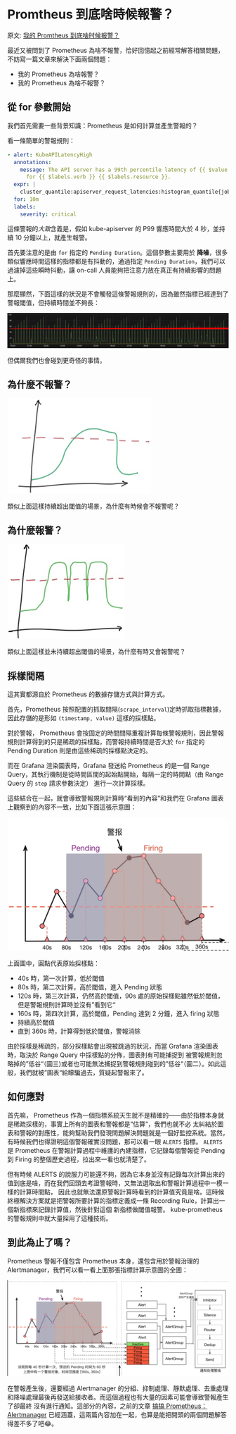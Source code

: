 # Promtheus 到底啥時候報警？

原文: [我的 Promtheus 到底啥时候报警？](https://aleiwu.com/post/prometheus-alert-why/)

最近又被問到了 Prometheus 為啥不報警，恰好回憶起之前經常解答相關問題，不妨寫一篇文章來解決下面兩個問題：

- 我的 Prometheus 為啥報警？
- 我的 Prometheus 為啥不報警？

## 從 for 參數開始

我們首先需要一些背景知識：Prometheus 是如何計算並產生警報的？

看一條簡單的警報規則：

```yaml
- alert: KubeAPILatencyHigh
  annotations:
    message: The API server has a 99th percentile latency of {{ $value }} seconds
      for {{ $labels.verb }} {{ $labels.resource }}.
  expr: |
    cluster_quantile:apiserver_request_latencies:histogram_quantile{job="apiserver",quantile="0.99",subresource!="log"} > 4
  for: 10m
  labels:
    severity: critical
```

這條警報的*大致*含義是，假如 kube-apiserver 的 P99 響應時間大於 4 秒，並持續 10 分鐘以上，就產生報警。

首先要注意的是由 `for` 指定的 `Pending Duration`。這個參數主要用於 **降噪**，很多類似響應時間這樣的指標都是有抖動的，通過指定 `Pending Duration`，我們可以 過濾掉這些瞬時抖動，讓 on-call 人員能夠把注意力放在真正有持續影響的問題上。

那麼顯然，下面這樣的狀況是不會觸發這條警報規則的，因為雖然指標已經達到了警報閾值，但持續時間並不夠長：

![](./assets/prometheus-peaks.png)

但偶爾我們也會碰到更奇怪的事情。

## 為什麼不報警？

![](./assets/no-alert.jpg)

類似上面這樣持續超出閾值的場景，為什麼有時候會不報警呢？

## 為什麼報警？

![](./assets/why-alert.jpg)

類似上面這樣並未持續超出閾值的場景，為什麼有時又會報警呢？

## 採樣間隔

這其實都源自於 Prometheus 的數據存儲方式與計算方式。

首先，Prometheus 按照配置的抓取間隔(`scrape_interval`)定時抓取指標數據，因此存儲的是形如 `(timestamp, value)` 這樣的採樣點。

對於警報， Prometheus 會按固定的時間間隔重複計算每條警報規則，因此警報規則計算得到的只是稀疏的採樣點，而警報持續時間是否大於 `for` 指定的 Pending Duration 則是由這些稀疏的採樣點決定的。

而在 Grafana 渲染圖表時，Grafana 發送給 Prometheus 的是一個 Range Query，其執行機制是從時間區間的起始點開始，每隔一定的時間點（由 Range Query 的 `step` 請求參數決定） 進行一次計算採樣。

這些結合在一起，就會導致警報規則計算時“看到的內容”和我們在 Grafana 圖表上觀察到的內容不一致，比如下面這張示意圖：

![](./assets/alert-firing.jpg)

上面圖中，圓點代表原始採樣點：

- 40s 時，第一次計算，低於閾值
- 80s 時，第二次計算，高於閾值，進入 Pending 狀態
- 120s 時，第三次計算，仍然高於閾值，90s 處的原始採樣點雖然低於閾值，但是警報規則計算時並沒有”看到它“
- 160s 時，第四次計算，高於閾值，Pending 達到 2 分鐘，進入 firing 狀態
- 持續高於閾值
- 直到 360s 時，計算得到低於閾值，警報消除

由於採樣是稀疏的，部分採樣點會出現被跳過的狀況，而當 Grafana 渲染圖表時，取決於 Range Query 中採樣點的分佈，圖表則有可能捕捉到 被警報規則忽略掉的”低谷“（圖三)或者也可能無法捕捉到警報規則碰到的”低谷“（圖二）。如此這般，我們就被”圖表“給矇騙過去，質疑起警報來了。

## 如何應對

首先嘛， Prometheus 作為一個指標系統天生就不是精確的——由於指標本身就是稀疏採樣的，事實上所有的圖表和警報都是”估算”，我們也就不必 太糾結於圖表和警報的對應性，能夠幫助我們發現問題解決問題就是一個好監控系統。當然，有時候我們也得證明這個警報確實沒問題，那可以看一眼 `ALERTS` 指標。 `ALERTS` 是 Prometheus 在警報計算過程中維護的內建指標，它記錄每個警報從 Pending 到 Firing 的整個歷史過程，拉出來一看也就清楚了。

但有時候 ALERTS 的說服力可能還不夠，因為它本身並沒有記錄每次計算出來的值到底是啥，而在我們回頭去考證警報時，又無法選取出和警報計算過程中一模一樣的計算時間點， 因此也就無法還原警報計算時看到的計算值究竟是啥。這時候終極解決方案就是把警報所要計算的指標定義成一條 Recording Rule，計算出一個新指標來記錄計算值，然後針對這個 新指標做閾值報警。 kube-prometheus 的警報規則中就大量採用了這種技術。

## 到此為止了嗎？

Prometheus 警報不僅包含 Prometheus 本身，還包含用於警報治理的 Alertmanager，我們可以看一看上面那張指標計算示意圖的全圖：

![](./assets/alert-overview.jpg)

在警報產生後，還要經過 Alertmanager 的分組、抑制處理、靜默處理、去重處理和降噪處理最後再發送給接收者。而這個過程也有大量的因素可能會導致警報產生了卻最終 沒有進行通知。這部分的內容，之前的文章 [搞搞 Prometheus：Alertmanager](https://aleiwu.com/post/alertmanager/) 已經涵蓋，這兩篇內容加在一起，也算是能把開頭的兩個問題解答得差不多了吧😂。